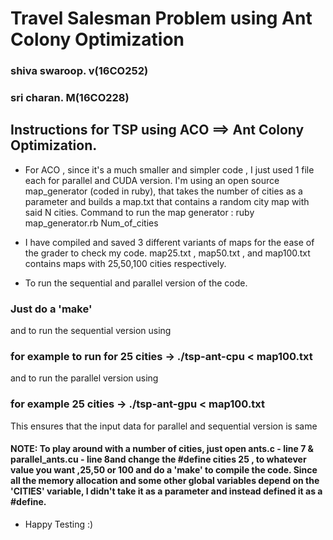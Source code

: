 
# Travel Salesman Problem using Ant Colony Optimization
### shiva swaroop. v(16CO252)
### sri charan. M(16CO228)


## Instructions for TSP using ACO ==> Ant Colony Optimization.

* For ACO , since it's a much smaller and simpler code , I just used 1 file each for parallel and CUDA version. I'm using an    open source map_generator (coded in ruby), that takes the number of cities as a parameter and builds a map.txt that contains a random city map with said N cities. 
Command to run the map generator : ruby map_generator.rb Num_of_cities
* I have compiled and saved 3 different variants of maps for the ease of the grader to check my code. map25.txt , map50.txt , and map100.txt contains maps with 25,50,100 cities respectively.

* To run the sequential and parallel version of the code. 
 ### Just do a 'make'
  and to run the sequential version using 
 ### for example to run for 25 cities -> ./tsp-ant-cpu < map100.txt
  and to run the parallel version using
 ### for example 25 cities -> ./tsp-ant-gpu < map100.txt
  This ensures that the input data for parallel and sequential version is same

#### NOTE: To play around with a number of cities, just open ants.c - line 7 & parallel_ants.cu - line 8and change the #define cities 25 , to whatever value you want ,25,50 or 100 and do a 'make' to compile the code. Since all the memory allocation and some other global variables depend on the 'CITIES' variable, I didn't take it as a parameter and instead defined it as a #define.


* Happy Testing :) 
